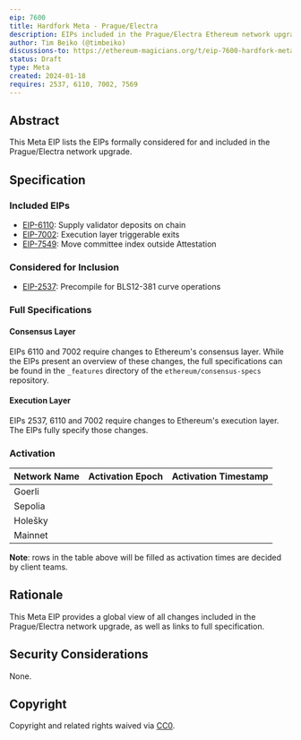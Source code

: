 ```yaml
---
eip: 7600
title: Hardfork Meta - Prague/Electra
description: EIPs included in the Prague/Electra Ethereum network upgrade.
author: Tim Beiko (@timbeiko)
discussions-to: https://ethereum-magicians.org/t/eip-7600-hardfork-meta-prague-electra/18205
status: Draft
type: Meta
created: 2024-01-18
requires: 2537, 6110, 7002, 7569
---
```


## Abstract

This Meta EIP lists the EIPs formally considered for and included in the Prague/Electra network upgrade. 

## Specification

### Included EIPs 

* [EIP-6110](./eip-6110.md): Supply validator deposits on chain
* [EIP-7002](./eip-7002.md): Execution layer triggerable exits
* [EIP-7549](./eip-7459.md): Move committee index outside Attestation

### Considered for Inclusion

* [EIP-2537](./eip-2537.md): Precompile for BLS12-381 curve operations

### Full Specifications 

#### Consensus Layer

EIPs 6110 and 7002 require changes to Ethereum's consensus layer. While the EIPs present an overview of these changes, the full specifications can be found in the `_features` directory of the `ethereum/consensus-specs` repository. 

#### Execution Layer

EIPs 2537, 6110 and 7002 require changes to Ethereum's execution layer. The EIPs fully specify those changes. 

### Activation 

| Network Name     | Activation Epoch | Activation Timestamp |
|------------------|------------------|----------------------|
| Goerli           |                  |                      |
| Sepolia          |                  |                      |
| Holešky          |                  |                      |
| Mainnet          |                  |                      |

**Note**: rows in the table above will be filled as activation times are decided by client teams. 

## Rationale

This Meta EIP provides a global view of all changes included in the Prague/Electra network upgrade, as well as links to full specification. 

## Security Considerations

None.

## Copyright

Copyright and related rights waived via [CC0](../LICENSE.md).
